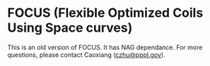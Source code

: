 # FOCUS (Flexible Optimized Coils Using Space curves)

This is an old version of FOCUS. It has NAG dependance.
For more questions, please contact Caoxiang (czhu@pppl.gov).
